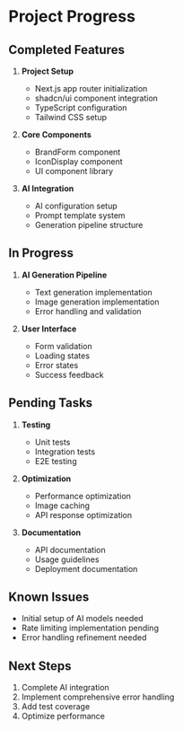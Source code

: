# Project Progress

## Completed Features
1. **Project Setup**
   - Next.js app router initialization
   - shadcn/ui component integration
   - TypeScript configuration
   - Tailwind CSS setup

2. **Core Components**
   - BrandForm component
   - IconDisplay component
   - UI component library

3. **AI Integration**
   - AI configuration setup
   - Prompt template system
   - Generation pipeline structure

## In Progress
1. **AI Generation Pipeline**
   - Text generation implementation
   - Image generation implementation
   - Error handling and validation

2. **User Interface**
   - Form validation
   - Loading states
   - Error states
   - Success feedback

## Pending Tasks
1. **Testing**
   - Unit tests
   - Integration tests
   - E2E testing

2. **Optimization**
   - Performance optimization
   - Image caching
   - API response optimization

3. **Documentation**
   - API documentation
   - Usage guidelines
   - Deployment documentation

## Known Issues
- Initial setup of AI models needed
- Rate limiting implementation pending
- Error handling refinement needed

## Next Steps
1. Complete AI integration
2. Implement comprehensive error handling
3. Add test coverage
4. Optimize performance